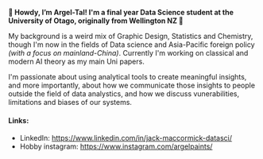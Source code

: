 **🌈 Howdy, I’m Argel-Tal! I'm a final year Data Science student at the University of Otago, originally from Wellington NZ 🌈**

My background is a weird mix of Graphic Design, Statistics and Chemistry, though I'm now in the fields of Data science and Asia-Pacific foreign policy *(with a focus on mainland-China)*. Currently I'm working on classical and modern AI theory as my main Uni papers.

I'm passionate about using analytical tools to create meaningful insights, and more importantly, about how we communicate those insights to people outside the field of data analystics, and how we discuss vunerabilities, limitations and biases of our systems.

#### Links:
- LinkedIn: https://www.linkedin.com/in/jack-maccormick-datasci/
- Hobby instagram: https://www.instagram.com/argelpaints/
